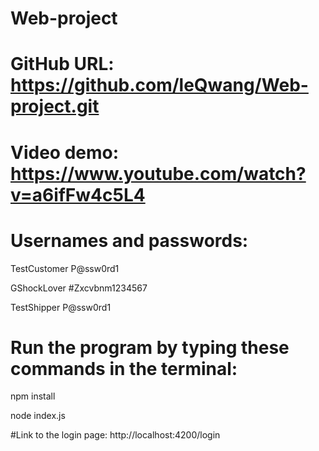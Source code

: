 # Web-project

# GitHub URL: https://github.com/leQwang/Web-project.git

# Video demo: https://www.youtube.com/watch?v=a6ifFw4c5L4

# Usernames and passwords:

TestCustomer
P@ssw0rd1

GShockLover
#Zxcvbnm1234567

TestShipper
P@ssw0rd1

# Run the program by typing these commands in the terminal:

npm install

node index.js

#Link to the login page: http://localhost:4200/login
